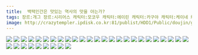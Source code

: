 ```yaml
---
title:  백택인간은 맛있는 역사의 맛을 아는가?
tags: 장르:개그 장르:시리어스 캐릭터:모코우 캐릭터:에이린 캐릭터:카구야 캐릭터:케이네 地上屋 동방_동인지/ㄴ이쪽_번역
image: http://crazytempler.ipdisk.co.kr:81/publist/HDD1/Public/doujin/ghap/5651/001.jpg
---
```

<img src="http://crazytempler.ipdisk.co.kr:81/publist/HDD1/Public/doujin/ghap/5651/001.jpg">
<img src="http://crazytempler.ipdisk.co.kr:81/publist/HDD1/Public/doujin/ghap/5651/002.jpg">
<img src="http://crazytempler.ipdisk.co.kr:81/publist/HDD1/Public/doujin/ghap/5651/003.jpg">
<img src="http://crazytempler.ipdisk.co.kr:81/publist/HDD1/Public/doujin/ghap/5651/004.jpg">
<img src="http://crazytempler.ipdisk.co.kr:81/publist/HDD1/Public/doujin/ghap/5651/005.jpg">
<img src="http://crazytempler.ipdisk.co.kr:81/publist/HDD1/Public/doujin/ghap/5651/006.jpg">
<img src="http://crazytempler.ipdisk.co.kr:81/publist/HDD1/Public/doujin/ghap/5651/007.jpg">
<img src="http://crazytempler.ipdisk.co.kr:81/publist/HDD1/Public/doujin/ghap/5651/008.jpg">
<img src="http://crazytempler.ipdisk.co.kr:81/publist/HDD1/Public/doujin/ghap/5651/009.jpg">
<img src="http://crazytempler.ipdisk.co.kr:81/publist/HDD1/Public/doujin/ghap/5651/010.jpg">
<img src="http://crazytempler.ipdisk.co.kr:81/publist/HDD1/Public/doujin/ghap/5651/011.jpg">
<img src="http://crazytempler.ipdisk.co.kr:81/publist/HDD1/Public/doujin/ghap/5651/012.jpg">
<img src="http://crazytempler.ipdisk.co.kr:81/publist/HDD1/Public/doujin/ghap/5651/013.jpg">
<img src="http://crazytempler.ipdisk.co.kr:81/publist/HDD1/Public/doujin/ghap/5651/014.jpg">
<img src="http://crazytempler.ipdisk.co.kr:81/publist/HDD1/Public/doujin/ghap/5651/015.jpg">
<img src="http://crazytempler.ipdisk.co.kr:81/publist/HDD1/Public/doujin/ghap/5651/016.jpg">
<img src="http://crazytempler.ipdisk.co.kr:81/publist/HDD1/Public/doujin/ghap/5651/017.jpg">
<img src="http://crazytempler.ipdisk.co.kr:81/publist/HDD1/Public/doujin/ghap/5651/018.jpg">
<img src="http://crazytempler.ipdisk.co.kr:81/publist/HDD1/Public/doujin/ghap/5651/019.jpg">
<img src="http://crazytempler.ipdisk.co.kr:81/publist/HDD1/Public/doujin/ghap/5651/020.jpg">
<img src="http://crazytempler.ipdisk.co.kr:81/publist/HDD1/Public/doujin/ghap/5651/021.jpg">
<img src="http://crazytempler.ipdisk.co.kr:81/publist/HDD1/Public/doujin/ghap/5651/022.jpg">
<img src="http://crazytempler.ipdisk.co.kr:81/publist/HDD1/Public/doujin/ghap/5651/023.jpg">
<img src="http://crazytempler.ipdisk.co.kr:81/publist/HDD1/Public/doujin/ghap/5651/024.jpg">
<img src="http://crazytempler.ipdisk.co.kr:81/publist/HDD1/Public/doujin/ghap/5651/025.jpg">
<img src="http://crazytempler.ipdisk.co.kr:81/publist/HDD1/Public/doujin/ghap/5651/026.jpg">
<img src="http://crazytempler.ipdisk.co.kr:81/publist/HDD1/Public/doujin/ghap/5651/027.jpg">
<img src="http://crazytempler.ipdisk.co.kr:81/publist/HDD1/Public/doujin/ghap/5651/028.jpg">
<img src="http://crazytempler.ipdisk.co.kr:81/publist/HDD1/Public/doujin/ghap/5651/029.jpg">
<img src="http://crazytempler.ipdisk.co.kr:81/publist/HDD1/Public/doujin/ghap/5651/030.jpg">
<img src="http://crazytempler.ipdisk.co.kr:81/publist/HDD1/Public/doujin/ghap/5651/031.jpg">
<img src="http://crazytempler.ipdisk.co.kr:81/publist/HDD1/Public/doujin/ghap/5651/032.jpg">
<img src="http://crazytempler.ipdisk.co.kr:81/publist/HDD1/Public/doujin/ghap/5651/033.jpg">
<img src="http://crazytempler.ipdisk.co.kr:81/publist/HDD1/Public/doujin/ghap/5651/034.gif">
